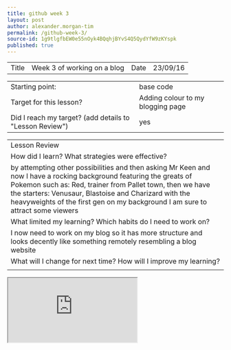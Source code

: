 ```yaml
---
title: github week 3
layout: post
author: alexander.morgan-tim
permalink: /github-week-3/
source-id: 1g9tlgfbEW0e55nOyk4BQqhjBYvS4Q5QydYfW9zKYspk
published: true
---
```

<table>
  <tr>
    <td>Title</td>
    <td>Week 3 of working on a blog</td>
    <td>Date</td>
    <td>23/09/16</td>
  </tr>
</table>


<table>
  <tr>
    <td>Starting point:</td>
    <td>base code</td>
  </tr>
  <tr>
    <td>Target for this lesson?</td>
    <td>Adding colour to my blogging page</td>
  </tr>
  <tr>
    <td>Did I reach my target? 
(add details to "Lesson Review")</td>
    <td> yes</td>
  </tr>
</table>


<table>
  <tr>
    <td>Lesson Review</td>
  </tr>
  <tr>
    <td>How did I learn? What strategies were effective? </td>
  </tr>
  <tr>
    <td>by attempting other possibilities and then asking Mr Keen and now I have a rocking background featuring the greats of Pokemon such as: Red, trainer from Pallet town, then we have the starters: Venusaur, Blastoise and Charizard with the heavyweights of the first gen on my background I am sure to attract some viewers</td>
  </tr>
  <tr>
    <td>What limited my learning? Which habits do I need to work on? </td>
  </tr>
  <tr>
    <td>I now need to work on my blog so it has more structure and looks decently like something remotely resembling a blog website</td>
  </tr>
  <tr>
    <td>What will I change for next time? How will I improve my learning?</td>
  </tr>
  <tr>
    <td></td>
  </tr>
</table>

<iframe src="https://docs.google.com/spreadsheets/d/1RNPiq5ONktBpQfSGub3V9rXRMOfpaB8pEGoInwW65EQ/pubhtml?gid=0&amp;single=true&amp;widget=true&amp;headers=false"></iframe>

